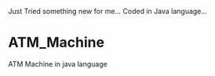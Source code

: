 Just Tried something new for me...
Coded in Java language...


# ATM_Machine
ATM Machine in java language

